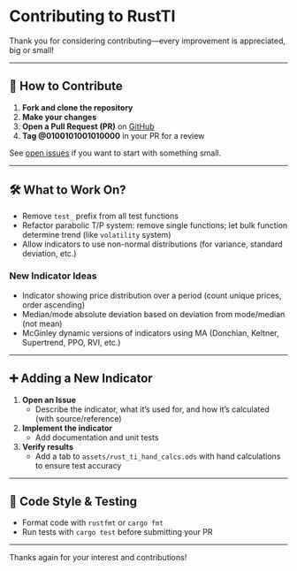 # Contributing to RustTI

Thank you for considering contributing—every improvement is appreciated, big or small!

---

## 🙌 How to Contribute

1. **Fork and clone the repository**  
2. **Make your changes**  
3. **Open a Pull Request (PR)** on [GitHub](https://github.com/0100101001010000/RustTI/pulls)
4. **Tag @0100101001010000** in your PR for a review

See [open issues](https://github.com/0100101001010000/RustTI/issues) if you want to start with something small.

---

## 🛠️ What to Work On?

- Remove `test_` prefix from all test functions
- Refactor parabolic T/P system: remove single functions; let bulk function determine trend (like `volatility` system)
- Allow indicators to use non-normal distributions (for variance, standard deviation, etc.)

### New Indicator Ideas

- Indicator showing price distribution over a period (count unique prices, order ascending)
- Median/mode absolute deviation based on deviation from mode/median (not mean)
- McGinley dynamic versions of indicators using MA (Donchian, Keltner, Supertrend, PPO, RVI, etc.)

---

## ➕ Adding a New Indicator

1. **Open an Issue**  
   - Describe the indicator, what it’s used for, and how it’s calculated (with source/reference)
2. **Implement the indicator**  
   - Add documentation and unit tests
3. **Verify results**  
   - Add a tab to `assets/rust_ti_hand_calcs.ods` with hand calculations to ensure test accuracy

---

## 🧪 Code Style & Testing

- Format code with `rustfmt` or `cargo fmt`
- Run tests with `cargo test` before submitting your PR

---

Thanks again for your interest and contributions!

